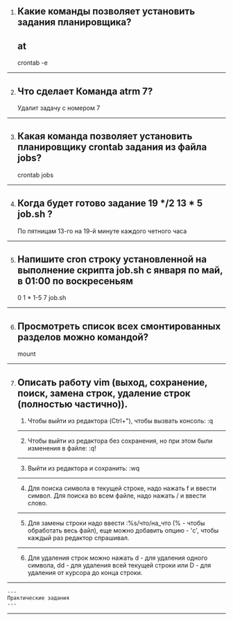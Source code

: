 1. Какие команды позволяет установить задания планировщика?
	---
	at <time> <date>
	---
	crontab -e <command>
	
---
	
2. Что сделает Команда atrm 7?
	---
	Удалит задачу с номером 7
	
---
	
3. Какая команда позволяет установить планировщику crontab задания из файла jobs?
	---
	crontab jobs
	
---
	
4. Когда будет готово задание 19 */2 13 * 5 job.sh ? 
	---
	По пятницам 13-го на 19-й минуте каждого четного часа
	
---

5. Напишите cron строку установленной на выполнение скрипта job.sh с января по май, в 01:00 по воскресеньям 
	---
	0 1 * 1-5 7 job.sh
	
---
	
6. Просмотреть список всех смонтированных разделов можно командой?
	---
	mount
	
---

7. Описать работу vim (выход, сохранение, поиск, замена строк, удаление строк (полностью частично)).
	---
	1. Чтобы выйти из редактора (Ctrl+"), чтобы вызвать консоль: :q
	---
	2. Чтобы выйти из редактора без сохранения, но при этом были изменения в файле: :q!
	---
	3. Выйти из редактора и сохранить: :wq
	---
	4. Для поиска символа в текущей строке, надо нажать f и ввести символ. Для поиска во всем файле, надо нажать / и ввести слово.
	---
	5. Для замены строки надо ввести :%s/что/на_что (% - чтобы обработать весь файл), еще можно добавить опцию - 'c', чтобы каждый раз редактор спрашивал.
	---
	6. Для удаления строк можно нажать d - для удаления одного символа, dd - для удаления всей текущей строки или D - для удаления от курсора до конца строки.
	
---
	---
	Практические задания
	---
---


	